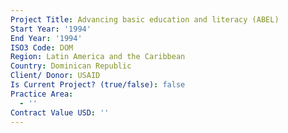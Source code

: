 ```yaml
---
Project Title: Advancing basic education and literacy (ABEL)
Start Year: '1994'
End Year: '1994'
ISO3 Code: DOM
Region: Latin America and the Caribbean
Country: Dominican Republic
Client/ Donor: USAID
Is Current Project? (true/false): false
Practice Area:
  - ''
Contract Value USD: ''
---
```

